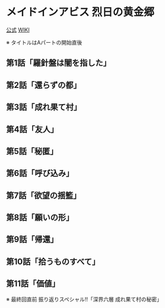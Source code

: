 # メイドインアビス 烈日の黄金郷

[公式](http://miabyss.com/) 
[WIKI](https://ja.wikipedia.org/wiki/%E3%83%A1%E3%82%A4%E3%83%89%E3%82%A4%E3%83%B3%E3%82%A2%E3%83%93%E3%82%B9) 

※ タイトルはAパートの開始直後

## 第1話「羅針盤は闇を指した」

## 第2話「還らずの都」

## 第3話「成れ果て村」

## 第4話「友人」

## 第5話「秘匿」

## 第6話「呼び込み」

## 第7話「欲望の揺籃」

## 第8話「願いの形」

## 第9話「帰還」

## 第10話「拾うものすべて」

## 第11話「価値」

※ 最終回直前 振り返りスペシャル!!「深界六層 成れ果て村の秘密」
